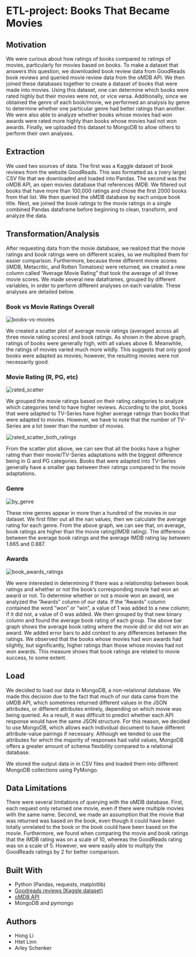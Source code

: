 # ETL-project: Books That Became Movies

## Motivation

We were curious about how ratings of books compared to ratings of movies, particularly for movies based on books. To make a dataset that answers this question, we downloaded book review data from GoodReads book reviews and queried movie review data from the oMDB API. We then joined these databases together to create a dataset of books that were made into movies. Using this dataset, one can determine which books were rated highly but their movies were not, or vice versa. Additionally, since we obtained the genre of each book/movie, we performed an analysis by genre to determine whether one particular genre had better ratings than another. We were also able to analyze whether books whose movies had won awards were rated more highly than books whose movies had not won awards. Finally, we uploaded this dataset to MongoDB to allow others to perform their own analyses.

## Extraction

We used two sources of data. The first was a Kaggle dataset of book reviews from the website GoodReads. This was formatted as a (very large) CSV file that we downloaded and loaded into Pandas. The second was the oMDB API, an open movies database that references iMDB. We filtered out books that have more than 100,000 ratings and chose the first 2000 books from that list. We then queried the oMDB database by each unique book title. Next, we joined the book ratings to the movie ratings in a single combined Pandas dataframe before beginning to clean, transform, and analyze the data.

## Transformation/Analysis

After requesting data from the movie database, we realized that the movie ratings and book ratings were on different scales, so we multiplied them for easier comparison. Furthermore, because three different movie scores (iMDB, Metacritic, and Rotten Tomatoes) were returned, we created a new column called “Average Movie Rating” that took the average of all three movie scores. We made several new dataframes, grouped by different variables, in order to perform different analyses on each variable. These analyses are detailed below.

### Book vs Movie Ratings Overall

![books-vs-movies](images/book_vs_movie_ratings.png)

We created a scatter plot of average movie ratings (averaged across all three movie rating scores) and book ratings. As shown in the above graph, ratings of books were generally high, with all values above 6. Meanwhile, the ratings of movies varied much more wildly. This suggests that only good books were adapted as movies; however, the resulting movies were not necessarily good.

### Movie Rating (R, PG, etc)

![rated_scatter](images/rated_scatter.png)

We grouped the movie ratings based on their rating categories to analyze which categories tend to have higher reviews. According to the plot, books that were adapted to TV-Series have higher average ratings than books that were adapted to movies. However, we have to note that the number of TV-Series are a lot lower than the number of movies.

![rated_scatter_both_ratings](images/rated_scatter_both_ratings.png)

From the scatter plot above, we can see that all the books have a higher rating than their movie/TV-Series adaptations with the biggest difference being in G and PG categories. Books that were adapted into TV-Series generally have a smaller gap between their ratings compared to the movie adaptations. 

### Genre

![by_genre](images/Avg_Rating_by_Genre.png)

These nine genres appear in more than a hundred of the movies in our dataset. We first filter out all the nan values, then we calculate the average rating for each genre. From the above graph, we can see that, on average, book ratings are higher than the movie rating(IMDB rating). The difference between the average book ratings and the average IMDB rating lay between 1.665 and 0.887.

### Awards

![book_awards_ratings](images/book_awards_ratings.png)

We were interested in determining if there was a relationship between book ratings and whether or not the book’s corresponding movie had won an award or not. To determine whether or not a movie won an award, we analyzed the “Awards” column of our data. If the “Awards” column contained the word “won” or “win”, a value of 1 was added to a new column; if it did not, a value of 0 was added. We then grouped by that new binary column and found the average book rating of each group. The above bar graph shows the average book rating where the movie did or did not win an award. We added error bars to add context to any differences between the ratings. We observed that the books whose movies had won awards had slightly, but significantly, higher ratings than those whose movies had not won awards. This measure shows that book ratings are related to movie success, to some extent.

## Load

We decided to load our data in MongoDB, a non-relational database. We made this decision due to the fact that much of our data came from the oMDB API, which sometimes returned different values in the JSON attributes, or different attributes entirely, depending on which movie was being queried. As a result, it was difficult to predict whether each API response would have the same JSON structure. For this reason, we decided to use MongoDB, which allows each individual document to have different attribute-value pairings if necessary. Although we tended to use the attributes for which the majority of responses had valid values, MongoDB offers a greater amount of schema flexibility compared to a relational database.

We stored the output data in in CSV files and loaded them into different MongoDB collections using PyMongo.

## Data Limitations

There were several limitations of querying with the oMDB database. First, each request only returned one movie, even if there were multiple movies with the same name. Second, we made an assumption that the movie that was returned was based on the book, even though it could have been totally unrelated to the book or the book could have been based on the movie. Furthermore, we found when comparing the movie and book ratings that the iMDB rating was on a scale of 10, whereas the GoodReads rating was on a scale of 5. However, we were easily able to multiply the GoodReads ratings by 2 for better comparison.

## Built With

* Python (Pandas, requests, matplotlib)
* [Goodreads reviews (Kaggle dataset)](https://www.kaggle.com/gnanesh/goodreads-book-reviews)
* [oMDB API](http://www.omdbapi.com)
* MongoDB and pymongo

## Authors

* Hong Li
* Htet Linn
* Arley Schenker